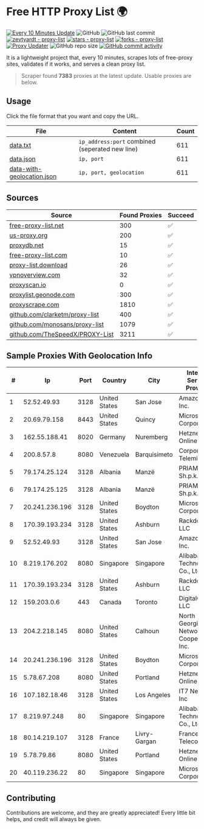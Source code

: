 
# Free HTTP Proxy List 🌍

[![Every 10 Minutes Update](https://github.com/mertguvencli/http-proxy-list/actions/workflows/main.yml/badge.svg?branch=main)](https://github.com/mertguvencli/http-proxy-list/actions/workflows/main.yml)
![GitHub](https://img.shields.io/github/license/mertguvencli/http-proxy-list)
![GitHub last commit](https://img.shields.io/github/last-commit/mertguvencli/http-proxy-list)
[![zevtyardt - proxy-list](https://img.shields.io/static/v1?label=zevtyardt&message=proxy-list&color=blue&logo=github)](https://github.com/zevtyardt/proxy-list "Go to GitHub repo")
[![stars - proxy-list](https://img.shields.io/github/stars/zevtyardt/proxy-list?style=social)](https://github.com/zevtyardt/proxy-list)
[![forks - proxy-list](https://img.shields.io/github/forks/zevtyardt/proxy-list?style=social)](https://github.com/zevtyardt/proxy-list)
[![Proxy Updater](https://github.com/zevtyardt/proxy-list/workflows/Proxy%20Updater/badge.svg)](https://github.com/zevtyardt/proxy-list/actions?query=workflow:"Proxy+Updater")
![GitHub repo size](https://img.shields.io/github/repo-size/zevtyardt/proxy-list)
[![GitHub commit activity](https://img.shields.io/github/commit-activity/m/zevtyardt/proxy-list?logo=commits)](https://github.com/zevtyardt/proxy-list/commits/main)

It is a lightweight project that, every 10 minutes, scrapes lots of free-proxy sites, validates if it works, and serves a clean proxy list.

> Scraper found **7383** proxies at the latest update. Usable proxies are below.

## Usage

Click the file format that you want and copy the URL.

|File|Content|Count|
|----|-------|-----|
|[data.txt](https://raw.githubusercontent.com/mertguvencli/http-proxy-list/main/proxy-list/data.txt)|`ip_address:port` combined (seperated new line)|611|
|[data.json](https://raw.githubusercontent.com/mertguvencli/http-proxy-list/main/proxy-list/data.json)|`ip, port`|611|
|[data-with-geolocation.json](https://raw.githubusercontent.com/mertguvencli/http-proxy-list/main/proxy-list/data-with-geolocation.json)|`ip, port, geolocation`|611|

## Sources

|Source|Found Proxies|Succeed|
|------|-------------|-------|
|[free-proxy-list.net](https://free-proxy-list.net)|300|✅|
|[us-proxy.org](https://www.us-proxy.org)|200|✅|
|[proxydb.net](http://proxydb.net)|15|✅|
|[free-proxy-list.com](https://free-proxy-list.com/?page=&port=&type%5B%5D=http&type%5B%5D=https&up_time=0&search=Search)|10|✅|
|[proxy-list.download](https://www.proxy-list.download/HTTP)|26|✅|
|[vpnoverview.com](https://vpnoverview.com/privacy/anonymous-browsing/free-proxy-servers)|32|✅|
|[proxyscan.io](https://www.proxyscan.io)|0|✅|
|[proxylist.geonode.com](https://proxylist.geonode.com/api/proxy-list?limit=300&page=1&sort_by=lastChecked&sort_type=desc&protocols=http,https)|300|✅|
|[proxyscrape.com](https://api.proxyscrape.com/v2/?request=displayproxies&protocol=http&timeout=10000&country=all&ssl=all&anonymity=all)|1810|✅|
|[github.com/clarketm/proxy-list](https://raw.githubusercontent.com/clarketm/proxy-list/master/proxy-list-raw.txt)|400|✅|
|[github.com/monosans/proxy-list](https://raw.githubusercontent.com/monosans/proxy-list/main/proxies/http.txt)|1079|✅|
|[github.com/TheSpeedX/PROXY-List](https://raw.githubusercontent.com/TheSpeedX/PROXY-List/master/http.txt)|3211|✅|


## Sample Proxies With Geolocation Info

|#|Ip|Port|Country|City|Internet Service Provider|
|-|--|----|-------|----|-------------------------|
|1|52.52.49.93|3128|United States|San Jose|Amazon.com, Inc.|
|2|20.69.79.158|8443|United States|Quincy|Microsoft Corporation|
|3|162.55.188.41|8020|Germany|Nuremberg|Hetzner Online GmbH|
|4|200.8.57.8|8080|Venezuela|Barquisimeto|Corporación Telemic C.A.|
|5|79.174.25.124|3128|Albania|Manzë|PRIAM NET Sh.p.k.|
|6|79.174.25.125|3128|Albania|Manzë|PRIAM NET Sh.p.k.|
|7|20.241.236.196|3128|United States|Boydton|Microsoft Corporation|
|8|170.39.193.234|3128|United States|Ashburn|Rackdog, LLC|
|9|52.52.49.93|3128|United States|San Jose|Amazon.com, Inc.|
|10|8.219.176.202|8080|Singapore|Singapore|Alibaba (US) Technology Co., Ltd.|
|11|170.39.193.234|3128|United States|Ashburn|Rackdog, LLC|
|12|159.203.0.6|443|Canada|Toronto|DigitalOcean, LLC|
|13|204.2.218.145|8080|United States|Calhoun|North Georgia Network Cooperative, Inc.|
|14|20.241.236.196|3128|United States|Boydton|Microsoft Corporation|
|15|5.78.67.208|8080|United States|Portland|Hetzner Online GmbH|
|16|107.182.18.46|3128|United States|Los Angeles|IT7 Networks Inc|
|17|8.219.97.248|80|Singapore|Singapore|Alibaba (US) Technology Co., Ltd.|
|18|80.14.219.107|3128|France|Livry-Gargan|France Telecom|
|19|5.78.79.86|8080|United States|Portland|Hetzner Online GmbH|
|20|40.119.236.22|80|Singapore|Singapore|Microsoft Corporation|



## Contributing

Contributions are welcome, and they are greatly appreciated! Every
little bit helps, and credit will always be given.

